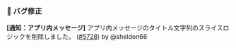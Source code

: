 ### 🐛 バグ修正

**[通知：アプリ内メッセージ]** アプリ内メッセージのタイトル文字列のスライスロジックを削除しました。 ([#5728](https://github.com/nocobase/nocobase/pull/5728)) by @sheldon66

